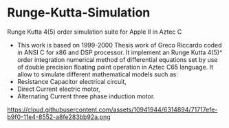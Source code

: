 # Runge-Kutta-Simulation
Runge Kutta 4(5) order simulation suite for Apple II in Aztec C

*  This work is based on 1999-2000 Thesis work of Greco Riccardo coded in ANSI C for x86 and DSP processor.
It implement an Runge Kutta 4(5)^ order integration numerical method of differential equations set
by use of double precision floating point operation in Aztec C65 language.
It allow to simulate different mathematical models such as:
* Resistance Capacitor electrical circuit,
* Direct Current electric motor,
* Alternating Current three phase induction motor.

https://cloud.githubusercontent.com/assets/10941944/6314894/71717efe-b9f0-11e4-8552-a8fe283bb92a.png
